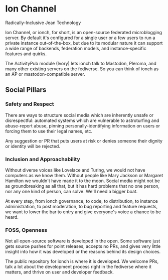 # Ion Channel

Radically-Inclusive Jean Technology


Ion Channel, or ionch, for short, is an open-source federated microblogging server. By default
it's configured for a single user or a few users to run a private instance out-of-the-box, but
due to its modular nature it can support a wide range of backends, federation models, and
instance-specific features and quirks.


The ActivityPub module (Ivory) lets ionch talk to Mastodon, Pleroma, and many other existing
servers on the fediverse. So you can think of ionch as an AP or mastodon-compatible server.


## Social Pillars

### Safety and Respect

There are ways to structure social media which are inherently unsafe or disrespectful:
automated systems which are vulnerable to astroturfing and abuse-report abuse, pinning
personally-identifying information on users or forcing them to use their legal names, etc.


Any suggestion or PR that puts users at risk or denies someone their dignity or identity will be
rejected.


### Inclusion and Approachability

Without diverse voices like Lovelace and Turing, we would not have computers as we know them.
Without people like Mary Jackson or Margaret Hamilton we wouldn't have made it to the moon.
Social media might not be as groundbreaking as all that, but it has hard problems that no one
person, nor any one kind of person, can solve. We'll need a bigger boat.


At every step, from ionch governance, to code, to distribution, to instance administration, to
post moderation, to bug reporting and feature requests, we want to lower the bar to entry and
give everyone's voice a chance to be heard.


### FOSS, Openness

Not all open-source software is developed in the open. Some software just gets source pushes
for point releases, accepts no PRs, and gives very little insight into how it was developed or
the reasons behind its design choices.


The public repository for ionch is where it is developed. We welcome PRs, talk a lot about the
development process right in the fediverse where it matters, and thrive on user and developer
feedback.
